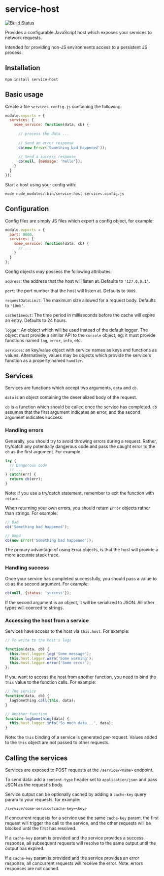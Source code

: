 service-host
============

[![Build Status](https://travis-ci.org/markfinger/service-host.svg?branch=master)](https://travis-ci.org/markfinger/service-host)

Provides a configurable JavaScript host which exposes your services to network requests.

Intended for providing non-JS environments access to a persistent JS process.


Installation
------------

```
npm install service-host
```


Basic usage
-----------

Create a file `services.config.js` containing the following:

```javascript
module.exports = {
  services: {
    some_service: function(data, cb) {
      
      // process the data ...
      
      // Send an error response
      cb(new Error('Something bad happened'));
      
      // Send a success response
      cb(null, {message: 'hello'});
    }
  }
});
```

Start a host using your config with:

```
node node_modules/.bin/service-host services.config.js
```


Configuration
-------------

Config files are simply JS files which export a config object, for example:

```javascript
module.exports = {
  port: 8000,
  services: {
    some_service: function(data, cb) {
      // ...
    }
  }
};
```

Config objects may possess the following attributes:

`address`: the address that the host will listen at. Defaults to `'127.0.0.1'`.

`port`: the port number that the host will listen at. Defaults to `9009`.

`requestDataLimit`: The maximum size allowed for a request body. Defaults to `'10mb'`.

`cacheTimeout`: The time period in milliseconds before the cache will expire an entry. Defaults to 24 hours.

`logger`: An object which will be used instead of the default logger. The object must provide a similar API to the `console` object, eg: it must provide functions named `log`, `error`, `info`, etc.

`services`: an key/value object with service names as keys and functions as values. Alternatively, values may be objects which provide the service's function as a property named `handler`.


Services
--------

Services are functions which accept two arguments, `data` and `cb`.

`data` is an object containing the deserialized body of the request.

`cb` is a function which should be called once the service has completed. `cb` assumes that the 
first argument indicates an error, and the second argument indicates success.


### Handling errors

Generally, you should try to avoid throwing errors during a request. Rather, try/catch
any potentially dangerous code and pass the caught error to the `cb` as the first argument.
For example:

```javascript
try {
  // Dangerous code
  // ...
} catch(err) {
  return cb(err);
}
```

Note: if you use a try/catch statement, remember to exit the function with `return`.

When returning your own errors, you should return `Error` objects rather than strings. For example:

```javascript
// Bad
cb('Something bad happened');

// Good
cb(new Error('Something bad happened'));
```

The primary advantage of using Error objects, is that the host will provide a more accurate stack trace.


### Handling success

Once your service has completed successfully, you should pass a value to `cb` as the second argument. 
For example:

```javascript
cb(null, {status: 'success'});
```

If the second argument is an object, it will be serialized to JSON. All other types will 
coerced to strings.


### Accessing the host from a service

Services have access to the host via `this.host`. For example:

```javascript
// To write to the host's logs

function(data, cb) {
  this.host.logger.log('Some message');
  this.host.logger.warn('Some warning');
  this.host.logger.error('Some error');
};
```

If you want to access the host from another function, you need to bind the `this` value to
the function calls. For example:

```javascript
// The service
function(data, cb) {
  logSomething.call(this, data);
}

// Another function
function logSomething(data) {
  this.host.logger.info('So much data...', data);
}
```

Note: the `this` binding of a service is generated per-request. Values added to the `this` 
object are not passed to other requests.


Calling the services
--------------------

Services are exposed to POST requests at the `/service/<name>` endpoint.

To send data: add a `content-type` header set to `application/json` and 
pass JSON as the request's body.

Service output can be optionally cached by adding a `cache-key` query param to 
your requests, for example:

```
/service/some-service?cache-key=<key>
```

If concurrent requests for a service use the same `cache-key` param, the first 
request will trigger the call to the service, and the other requests will be 
blocked until the first has resolved.

If a `cache-key` param is provided and the service provides a success response, all 
subsequent requests will resolve to the same output until the output has expired.

If a `cache-key` param is provided and the service provides an error response, all 
concurrent requests will receive the error. Note: errors responses are not cached.
